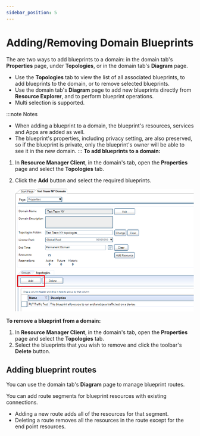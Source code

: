```yaml
---
sidebar_position: 5
---
```


# Adding/Removing Domain Blueprints

The are two ways to add blueprints to a domain: in the domain tab's **Properties** page, under **Topologies**, or in the domain tab's **Diagram** page.

- Use the **Topologies** tab to view the list of all associated blueprints, to add blueprints to the domain, or to remove selected blueprints.
- Use the domain tab's **Diagram** page to add new blueprints directly from **Resource Explorer**, and to perform blueprint operations.
- Multi selection is supported.

:::note Notes
- When adding a blueprint to a domain, the blueprint's resources, services and Apps are added as well.
- The blueprint's properties, including privacy setting, are also preserved, so if the blueprint is private, only the blueprint's owner will be able to see it in the new domain.
:::
**To add blueprints to a domain:**

1. In **Resource Manager Client**, in the domain's tab, open the **Properties** page and select the **Topologies** tab.
2. Click the **Add** button and select the required blueprints.
    
    ![](/Images/Admin-Guide/User-Management/DeleteDomain_1.png)
    

**To remove a blueprint from a domain:**

1. In **Resource Manager Client**, in the domain's tab, open the **Properties** page and select the **Topologies** tab.
2. Select the blueprints that you wish to remove and click the toolbar's **Delete** button.

## Adding blueprint routes

You can use the domain tab's **Diagram** page to manage blueprint routes.

You can add route segments for blueprint resources with existing connections.

- Adding a new route adds all of the resources for that segment.
- Deleting a route removes all the resources in the route except for the end point resources.